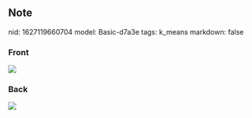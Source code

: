 ## Note
nid: 1627119660704
model: Basic-d7a3e
tags: k_means
markdown: false

### Front
<img src="paste-dd5452e55420f83435c02a27094b19731ef49efa.jpg">

### Back
<img src="paste-60408a3d32f6d30cd5f2a0b4e367c01b4d586cfa.jpg">
